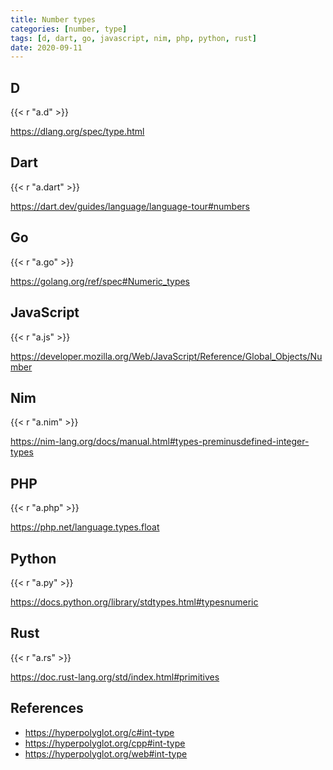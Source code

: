 ```yaml
---
title: Number types
categories: [number, type]
tags: [d, dart, go, javascript, nim, php, python, rust]
date: 2020-09-11
---
```


## D

{{< r "a.d" >}}

<https://dlang.org/spec/type.html>

## Dart

{{< r "a.dart" >}}

<https://dart.dev/guides/language/language-tour#numbers>

## Go

{{< r "a.go" >}}

<https://golang.org/ref/spec#Numeric_types>

## JavaScript

{{< r "a.js" >}}

<https://developer.mozilla.org/Web/JavaScript/Reference/Global_Objects/Number>

## Nim

{{< r "a.nim" >}}

<https://nim-lang.org/docs/manual.html#types-preminusdefined-integer-types>

## PHP

{{< r "a.php" >}}

<https://php.net/language.types.float>

## Python

{{< r "a.py" >}}

<https://docs.python.org/library/stdtypes.html#typesnumeric>

## Rust

{{< r "a.rs" >}}

<https://doc.rust-lang.org/std/index.html#primitives>

## References

- <https://hyperpolyglot.org/c#int-type>
- <https://hyperpolyglot.org/cpp#int-type>
- <https://hyperpolyglot.org/web#int-type>
